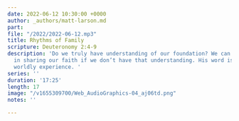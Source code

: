 ```yaml
---
date: 2022-06-12 10:30:00 +0000
author: _authors/matt-larson.md
part: 
file: "/2022/2022-06-12.mp3"
title: Rhythms of Family
scripture: Deuteronomy 2:4-9
description: 'Do we truly have understanding of our foundation? We can’t be effective
  in sharing our faith if we don’t have that understanding. His word is more than
  worldly experience. '
series: ''
duration: '17:25'
length: 17
image: "/v1655309700/Web_AudioGraphics-04_aj06td.png"
notes: ''

---
```

